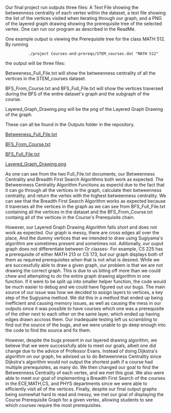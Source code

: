   Our final project run outputs three files: A Text File showing the betweenness centrality of each vertex within the dataset,
a text file showing the list of the vertices visited when iterating through our graph, and a PNG of the layered graph drawing 
showing the prerequisite tree of the selected vertex. One can run our program as described in the ReadMe.

One example output is viewing the Prerequisite tree for the class MATH 512. By running

              ./project Courses-and-prereqs/STEM_courses.dat "MATH 512"
              
the output will be three files:

Betweeness_Full_File.txt will show the betweenness centrality of all the vertices in the STEM_courses dataset.

BFS_From_Course.txt and BFS_Full_File.txt will show the vertices traversed during the BFS of the entire dataset's graph and the subgraph of the course.

Layered_Graph_Drawing.png will be the png of the Layered Graph Drawing of the graph.

These can all be found in the Outputs folder in the repository.

[Betweeness_Full_File.txt](https://github-dev.cs.illinois.edu/cs225-sp21/davidm12-gcredi2-lzefran2/blob/master/Outputs/Betweeness_Full_File.txt)

[BFS_From_Course.txt](https://github-dev.cs.illinois.edu/cs225-sp21/davidm12-gcredi2-lzefran2/blob/master/Outputs/BFS_From_Course.txt)

[BFS_Full_File.txt](https://github-dev.cs.illinois.edu/cs225-sp21/davidm12-gcredi2-lzefran2/blob/master/Outputs/BFS_Full_File.txt)

[Layered_Graph_Drawing.png](https://github-dev.cs.illinois.edu/cs225-sp21/davidm12-gcredi2-lzefran2/blob/master/Outputs/Layered_Graph_Drawing.png)

As one can see from the two Full_File.txt documents, our Betweenness Centrality and Breadth First Search Algorithms both work as expected. The Betweenness Centrality Algorithm
Functions as expectd due to the fact that it can go through all the vertices in the graph, calculate their betweenness centrality, and return the vertex with the
highest betweenness centrality. We can see that the Breadth First Search Algorithm works as expected because it traverses all the vertices in the graph as we can see from 
BFS_Full_File.txt containing all the vertices in the dataset and the BFS_From_Course.txt containg all of the vertices in the Course's Prerequisite chain.

However, our Layered Graph Drawing Algorithm falls short and does not work as expected. Our graph is messy, there are cross edges all over the place, 
And the dummy vertices that we intended to draw using Sugiyama's algorithm are sometimes present and sometimes not. Aditionally, our ouput graph does not differentiate between 
Or classes- For example, CS 225 has a prerequisite of either MATH 213 or CS 173, but our graph displays both of them as required prerequisites when that is not what is desired. While we are successfully able to draw a given graph, our problem is that we are not drawing the correct graph. This is due to us biting off more than we could chew and attempting to do the entire graph drawing algorithm in one function. If it were to be split up into smaller helper function, the code would be much easier to debug and we could have figured out our bugs. The main source of our issue was how we decided to assign layers to vertices, a key step of the Sugiyama method. We did this in a method that ended up being inefficient and causing memory issues, as well as causing the mess in our outputs since it was possible to have courses which one was a prerequisite of the other next to each other on the same layer, which ended up having edges drawn accross them. Our inadequate testing left us scrambling to find out the source of the bugs, and we were unable to go deep enough into the code to find the source and fix them.


However, despite the bugs present in our layered drawing algorithm, we believe that we were successfully able to meet our goals, albeit one did change due to the advice of Professor Evans. Instead of doing Dijkstra's algorithm on our graph, he advised us to do Betweenness Centrality since Dijkstra's algorithm would not output the shortest path if a course had multiple prerequisites, as many do. We then changed our goal to find the Betweenness Centrality of each vertex, and we met this goal. We also were able to meet our goal of implementing a Breadth First Search of the courses in the ECE,MATH,CS, and PHYS departments since we were able to efficiently visit all of the vertices. Finally, despite our final output graphs being somewhat hard to read and messy, we met our goal of displaying the Course Prerequisite Graph for a given vertex, allowing students to see which courses require the most prerequisites.
